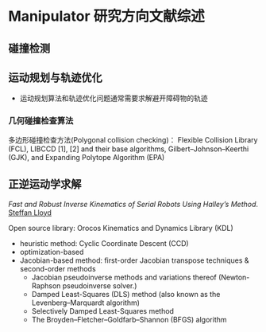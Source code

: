 # Manipulator 研究方向文献综述

## 碰撞检测

## 运动规划与轨迹优化

- 运动规划算法和轨迹优化问题通常需要求解避开障碍物的轨迹

### 几何碰撞检查算法

多边形碰撞检查方法(Polygonal collision checking)： Flexible Collision Library (FCL), LIBCCD [1], [2] and their base algorithms, Gilbert–Johnson–Keerthi (GJK), and Expanding Polytope Algorithm (EPA) 

## 正逆运动学求解

 _Fast and Robust Inverse Kinematics of Serial Robots Using Halley’s Method_. [Steffan Lloyd](https://ieeexplore.ieee.org/document/9787063)

Open source library: Orocos Kinematics and Dynamics Library (KDL)

-  heuristic method: Cyclic Coordinate Descent (CCD)
- optimization-based
- Jacobian-based method: first-order Jacobian transpose techniques &  second-order methods
  -  Jacobian pseudoinverse methods  and variations thereof (Newton-Raphson pseudoinverse solver.)
  - Damped Least-Squares (DLS) method (also known as the Levenberg–Marquardt algorithm) 
  - Selectively Damped Least-Squares method 
  - The Broyden–Fletcher–Goldfarb–Shannon (BFGS) algorithm

